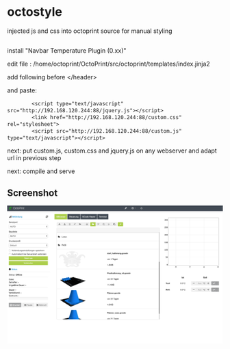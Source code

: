 # octostyle


injected js and css into octoprint source for manual styling


##
install "Navbar Temperature Plugin (0.xx)"

edit file : /home/octoprint/OctoPrint/src/octoprint/templates/index.jinja2

add following before &lt;/header&gt;

and paste:

```
        <script type="text/javascript" src="http://192.168.120.244:88/jquery.js"></script>
        <link href="http://192.168.120.244:88/custom.css" rel="stylesheet">
        <script src="http://192.168.120.244:88/custom.js" type="text/javascript"></script>
```

next: put custom.js, custom.css and jquery.js on any webserver and adapt url in previous step

next: compile and serve


## Screenshot

![screen1](screen1.png)
